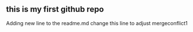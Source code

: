  ## this is my first github repo

Adding new line to the readme.md
change this line to adjust mergeconflict1

